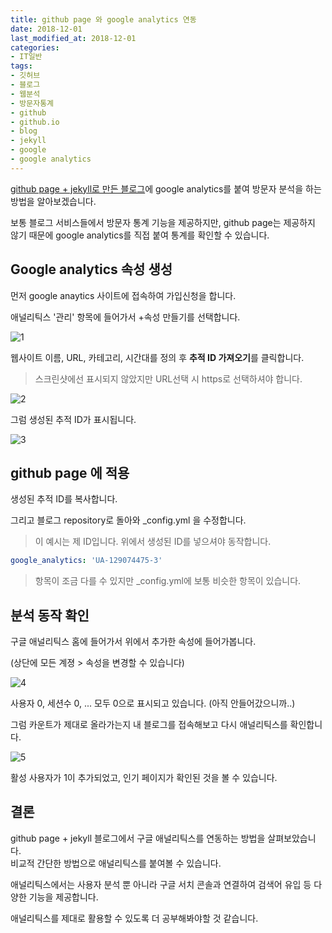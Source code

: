 ```yaml
---
title: github page 와 google analytics 연동
date: 2018-12-01
last_modified_at: 2018-12-01
categories:
- IT일반
tags:
- 깃허브
- 블로그
- 웹분석
- 방문자통계
- github
- github.io
- blog
- jekyll
- google
- google analytics
---
```


[github page + jekyll로 만든 블로그](https://apt-info.github.io/it일반/github-blog-만들기)에 google analytics를 붙여 방문자 분석을 하는 방법을 알아보겠습니다.

보통 블로그 서비스들에서 방문자 통계 기능을 제공하지만, github page는 제공하지 않기 때문에 google analytics를 직접 붙여 통계를 확인할 수 있습니다.

## Google analytics 속성 생성

먼저 google anaytics 사이트에 접속하여 가입신청을 합니다.

애널리틱스 '관리' 항목에 들어가서 +속성 만들기를 선택합니다.

![1](https://apt-info.github.io/images/2018-12-01-1/1.png)

웹사이트 이름, URL, 카테고리, 시간대를 정의 후 **추적 ID 가져오기**를 클릭합니다.

> 스크린샷에선 표시되지 않았지만 URL선택 시 https로 선택하셔야 합니다.

![2](https://apt-info.github.io/images/2018-12-01-1/2.png)

그럼 생성된 추적 ID가 표시됩니다.

![3](https://apt-info.github.io/images/2018-12-01-1/3.png)

## github page 에 적용

생성된 추적 ID를 복사합니다.

그리고 블로그 repository로 돌아와 _config.yml 을 수정합니다.

> 이 예시는 제 ID입니다. 위에서 생성된 ID를 넣으셔야 동작합니다.

```yml
google_analytics: 'UA-129074475-3'
```

> 항목이 조금 다를 수 있지만 _config.yml에 보통 비슷한 항목이 있습니다.

## 분석 동작 확인

구글 애널리틱스 홈에 들어가서 위에서 추가한 속성에 들어가봅니다.

(상단에 모든 계졍 > 속성을 변경할 수 있습니다)

![4](https://apt-info.github.io/images/2018-12-01-1/4.png)

사용자 0, 세션수 0, ... 모두 0으로 표시되고 있습니다. (아직 안들어갔으니까..)

그럼 카운트가 제대로 올라가는지 내 블로그를 접속해보고 다시 애널리틱스를 확인합니다.

![5](https://apt-info.github.io/images/2018-12-01-1/5.png)

활성 사용자가 1이 추가되었고, 인기 페이지가 확인된 것을 볼 수 있습니다.

## 결론

github page + jekyll 블로그에서 구글 애널리틱스를 연동하는 방법을 살펴보았습니다. <br>
비교적 간단한 방법으로 애널리틱스를 붙여볼 수 있습니다.

애널리틱스에서는 사용자 분석 뿐 아니라 구글 서치 콘솔과 연결하여 검색어 유입 등 다양한 기능을 제공합니다.

애널리틱스를 제대로 활용할 수 있도록 더 공부해봐야할 것 같습니다.